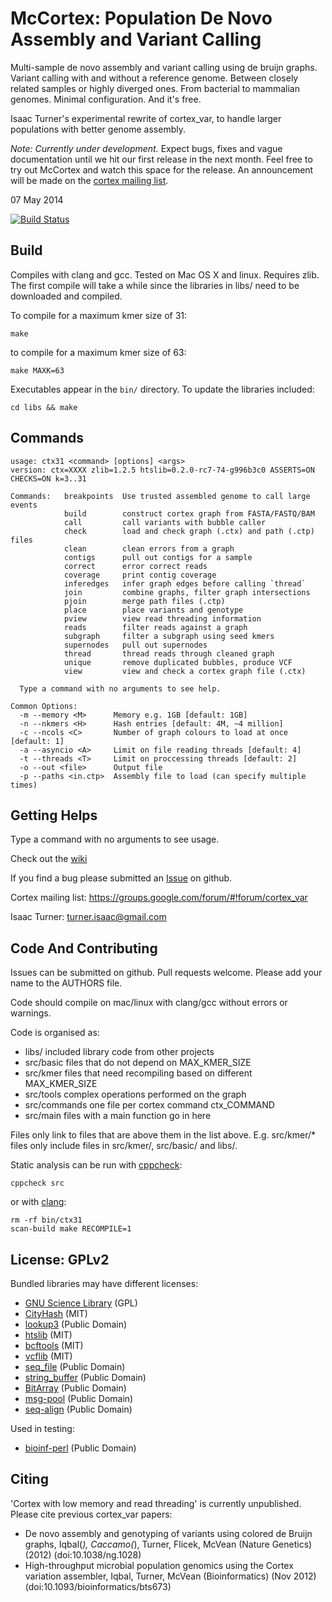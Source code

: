 McCortex: Population De Novo Assembly and Variant Calling
===============================================

Multi-sample de novo assembly and variant calling using de bruijn graphs.
Variant calling with and without a reference genome. Between closely related
samples or highly diverged ones. From bacterial to mammalian genomes. Minimal
configuration. And it's free.

Isaac Turner's experimental rewrite of cortex_var, to handle larger populations
with better genome assembly.

*Note: Currently under development.* Expect bugs, fixes and vague documentation until we hit our first release in the next month. Feel free to try out McCortex and watch this space for the release. An announcement will be made on the [cortex mailing list](https://groups.google.com/forum/#!forum/cortex_var).

07 May 2014

[![Build Status](https://magnum.travis-ci.com/noporpoise/ninja-cortex.png?token=HkeonfUv1FrRw6UkpJot&branch=master)](https://magnum.travis-ci.com/noporpoise/ninja-cortex)

Build
-----

Compiles with clang and gcc. Tested on Mac OS X and linux. Requires zlib.
The first compile will take a while since the libraries in libs/ need to be
downloaded and compiled.

To compile for a maximum kmer size of 31:

    make

to compile for a maximum kmer size of 63:

    make MAXK=63

Executables appear in the `bin/` directory. To update the libraries included:

    cd libs && make

Commands
--------

    usage: ctx31 <command> [options] <args>
    version: ctx=XXXX zlib=1.2.5 htslib=0.2.0-rc7-74-g996b3c0 ASSERTS=ON CHECKS=ON k=3..31

    Commands:   breakpoints  Use trusted assembled genome to call large events
                build        construct cortex graph from FASTA/FASTQ/BAM
                call         call variants with bubble caller
                check        load and check graph (.ctx) and path (.ctp) files
                clean        clean errors from a graph
                contigs      pull out contigs for a sample
                correct      error correct reads
                coverage     print contig coverage
                inferedges   infer graph edges before calling `thread`
                join         combine graphs, filter graph intersections
                pjoin        merge path files (.ctp)
                place        place variants and genotype
                pview        view read threading information
                reads        filter reads against a graph
                subgraph     filter a subgraph using seed kmers
                supernodes   pull out supernodes
                thread       thread reads through cleaned graph
                unique       remove duplicated bubbles, produce VCF
                view         view and check a cortex graph file (.ctx)

      Type a command with no arguments to see help.

    Common Options:
      -m --memory <M>      Memory e.g. 1GB [default: 1GB]
      -n --nkmers <H>      Hash entries [default: 4M, ~4 million]
      -c --ncols <C>       Number of graph colours to load at once [default: 1]
      -a --asyncio <A>     Limit on file reading threads [default: 4]
      -t --threads <T>     Limit on proccessing threads [default: 2]
      -o --out <file>      Output file
      -p --paths <in.ctp>  Assembly file to load (can specify multiple times)

Getting Helps
-------------

Type a command with no arguments to see usage.

Check out the [wiki](https://github.com/mcveanlab/mccortex/wiki)

If you find a bug please submitted an [Issue](https://github.com/mcveanlab/mccortex/issues) on github.

Cortex mailing list: https://groups.google.com/forum/#!forum/cortex_var

Isaac Turner: turner.isaac@gmail.com

Code And Contributing
------------

Issues can be submitted on github. Pull requests welcome. Please add your name
to the AUTHORS file.

Code should compile on mac/linux with clang/gcc without errors or warnings.

Code is organised as:
* libs/         included library code from other projects
* src/basic     files that do not depend on MAX_KMER_SIZE
* src/kmer      files that need recompiling based on different MAX_KMER_SIZE
* src/tools     complex operations performed on the graph
* src/commands  one file per cortex command ctx_COMMAND
* src/main      files with a main function go in here

Files only link to files that are above them in the list above. E.g. src/kmer/*
files only include files in src/kmer/, src/basic/ and libs/.

Static analysis can be run with [cppcheck](http://cppcheck.sourceforge.net):

    cppcheck src

or with [clang](http://clang-analyzer.llvm.org):

    rm -rf bin/ctx31
    scan-build make RECOMPILE=1


License: GPLv2
--------------

Bundled libraries may have different licenses:
* [GNU Science Library](http://www.gnu.org/software/gsl/) (GPL)
* [CityHash](https://code.google.com/p/cityhash/) (MIT)
* [lookup3](http://burtleburtle.net/bob/c/lookup3.c) (Public Domain)
* [htslib](https://github.com/samtools/htslib) (MIT)
* [bcftools](https://github.com/samtools/bcftools) (MIT)
* [vcflib](https://github.com/ekg/vcflib) (MIT)
* [seq_file](https://github.com/noporpoise/seq_file) (Public Domain)
* [string_buffer](https://github.com/noporpoise/string_buffer) (Public Domain)
* [BitArray](https://github.com/noporpoise/BitArray) (Public Domain)
* [msg-pool](https://github.com/noporpoise/msg-pool) (Public Domain)
* [seq-align](https://github.com/noporpoise/seq-align) (Public Domain)

Used in testing:
* [bioinf-perl](https://github.com/noporpoise/bioinf-perl) (Public Domain)

Citing
------

'Cortex with low memory and read threading' is currently unpublished.  Please
cite previous cortex_var papers:

* De novo assembly and genotyping of variants using colored de Bruijn graphs,
Iqbal(*), Caccamo(*), Turner, Flicek, McVean (Nature Genetics) (2012)
(doi:10.1038/ng.1028)
* High-throughput microbial population genomics using the Cortex variation assembler,
Iqbal, Turner, McVean (Bioinformatics) (Nov 2012)
(doi:10.1093/bioinformatics/bts673)
